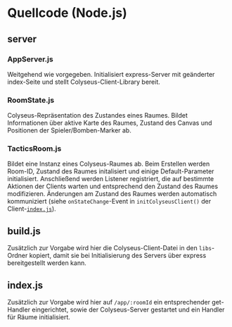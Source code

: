 # Quellcode (Node.js)

## server
### AppServer.js

Weitgehend wie vorgegeben. Initialisiert express-Server mit geänderter index-Seite und stellt Colyseus-Client-Library bereit.

### RoomState.js

Colyseus-Repräsentation des Zustandes eines Raumes. Bildet Informationen über aktive Karte des Raumes, Zustand des Canvas und Positionen der Spieler/Bomben-Marker ab.

### TacticsRoom.js

Bildet eine Instanz eines Colyseus-Raumes ab. Beim Erstellen werden Room-ID, Zustand des Raumes initalisiert und einige Default-Parameter initialisiert. Anschließend werden Listener registriert, die auf bestimmte Aktionen der Clients warten und entsprechend den Zustand des Raumes modifizieren. Änderungen am Zustand des Raumes werden automatisch kommuniziert (siehe `onStateChange`-Event in `initColyseusClient()` der Client-[`index.js`](../app/resources/js/index.js)).

## build.js

Zusätzlich zur Vorgabe wird hier die Colyseus-Client-Datei in den `libs`-Ordner kopiert, damit sie bei Initialisierung des Servers über express bereitgestellt werden kann.

## index.js

Zusätzlich zur Vorgabe wird hier auf `/app/:roomId` ein entsprechender get-Handler eingerichtet, sowie der Colyseus-Server gestartet und ein Handler für Räume initialisiert.